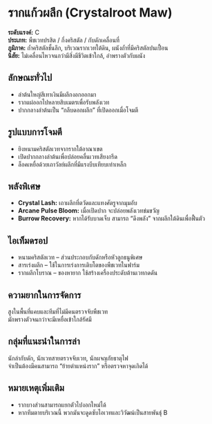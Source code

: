 # รากแก้วผลึก (Crystalroot Maw)

**ระดับแรงค์:** C  
**ประเภท:** พืชเวทปรสิต / กึ่งคริสตัล / กับดักเคลื่อนที่  
**ภูมิภาค:** ถ้ำคริสตัลชั้นลึก, บริเวณรากเวทใต้ดิน, ผนังถ้ำที่มีคริสตัลปนเปื้อน  
**นิสัย:** ไม่เคลื่อนไหวจนกว่ามีสิ่งมีชีวิตเข้าใกล้, อำพรางตัวกับผนัง

## ลักษณะทั่วไป
- ลำต้นใหญ่สีเทาเงินมีผลึกงอกออกมา  
- รากแผ่ออกไปหลายสิบเมตรเพื่อรับพลังเวท  
- ปากกลางลำต้นเป็น “กลีบดอกผลึก” ที่เปิดออกเมื่อโจมตี

## รูปแบบการโจมตี
- ยิงหนามคริสตัลเวทจากรากใต้อาณาเขต  
- เปิดปากกลางลำต้นเพื่อปล่อยคลื่นเวทเสียงกรีด  
- ล็อคเหยื่อด้วยเถาวัลย์ผลึกที่มีแรงบีบเทียบเท่าเหล็ก

## พลังพิเศษ
- **Crystal Lash:** เถาผลึกที่ตวัดและแทงศัตรูจากมุมอับ  
- **Arcane Pulse Bloom:** เมื่อเปิดปาก จะปล่อยพลังเวทข่มขวัญ  
- **Burrow Recovery:** หากได้รับบาดเจ็บ สามารถ “ดึงพลัง” จากผลึกใต้ดินเพื่อฟื้นตัว

## ไอเท็มดรอป
- หนามคริสตัลเวท – ส่วนประกอบกับดักหรือหัวลูกธนูพิเศษ  
- สารเร่งผลึก – ใช้ในการเร่งการเติบโตของพืชเวทในฟาร์ม  
- รากผลึกโบราณ – ของหายาก ใช้สร้างเครื่องประดับต้านเวทกดดัน

## ความยากในการจัดการ
สูงในพื้นที่แคบและทีมที่ไม่มีคนตรวจจับพืชเวท  
มักพรางตัวจนกว่าจะมีเหยื่อเข้าใกล้รัศมี

## กลุ่มที่แนะนำในการล่า
นักล่ากับดัก, นักเวทสายตรวจจับเวท, นักผจญภัยธาตุไฟ  
จำเป็นต้องมีคนสามารถ “ย้ายตำแหน่งราก” หรือตรวจหาจุดเกิดได้

## หมายเหตุเพิ่มเติม
- รากบางส่วนสามารถแยกตัวไปงอกใหม่ได้  
- หากทีมตายบริเวณนี้ พวกมันจะดูดซับไอเวทและวิวัฒน์เป็นสายพันธุ์ B
